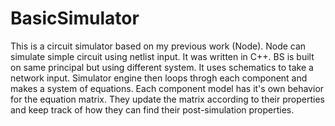 # BasicSimulator
This is a circuit simulator based on my previous work (Node). Node can simulate simple circuit using netlist input. It was written in C++. BS is built on same principal but using different system. It uses schematics to take a network input. Simulator engine then loops throgh each component and makes a system of equations. Each component model has it's own behavior for the equation matrix. They update the matrix according to their properties and keep track of how they can find their post-simulation properties.
